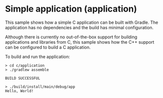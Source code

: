 # Simple application (application)

This sample shows how a simple C application can be built with Gradle.
The application has no dependencies and the build has minimal configuration.

Although there is currently no out-of-the-box support for building applications and libraries from C, this sample shows how the C++ support can be configured to build a C application.

To build and run the application:

```
> cd c/application
> ./gradlew assemble

BUILD SUCCESSFUL

> ./build/install/main/debug/app
Hello, World!
```